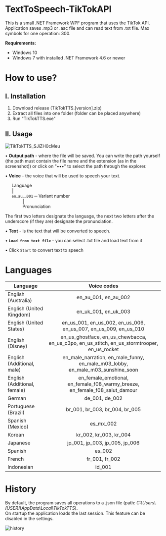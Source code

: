 # TextToSpeech-TikTokAPI

This is a small .NET Framework WPF program that uses the TikTok API. Application saves .mp3 or .aac file and can read text from .txt file. Max symbols for one operation: 300.

**Requirements:**
* Windows 10
* Windows 7 with installed .NET Framework 4.6 or newer

How to use?
===========
I. Installation
---------------
1) Download release (TikTokTTS.[version].zip)  
2) Extract all files into one folder (folder can be placed anywhere)   
3) Run "TikTokTTS.exe" 

II. Usage
---------
![TikTokTTS_SJiZH0cMeu](https://user-images.githubusercontent.com/88380021/170978763-4d281720-bbb8-4f23-b3ca-8ec6898ab6c3.png)  

• **Output path** - where the file will be saved. You can write the path yourself (the path must contain the file name and the extension (as in the screenshot)) or click on "•••" to select the path through the explorer.

    
• **Voice** - the voice that will be used to speech your text. 

   Language    
   │     
   `en`_`au`__`001` ─ Variant number   
        │    
        Pronunciation   
        
The first two letters designate the language, the next two letters after the underscore (if they are) designate the pronunciation.
        
• **Text** - is the text that will be converted to speech.

• **`Load from text file`** - you can select .txt file and load text from it    

• Click `Start` to convert text to speech

Languages
=========
| Language                    | Voice codes                                                                                  |
| --------------------------- |:--------------------------------------------------------------------------------------------:|
| English (Australia)         | en_au_001, en_au_002                                                                         |
| English (United Kingdom)    | en_uk_001, en_uk_003                                                                         |
| English (United States)     | en_us_001, en_us_002, en_us_006, en_us_007, en_us_009, en_us_010                             |
| English (Disney)            | en_us_ghostface, en_us_chewbacca, en_us_c3po, en_us_stitch, en_us_stormtrooper, en_us_rocket |
| English (Additional, male)  | en_male_narration, en_male_funny, en_male_m03_lobby, en_male_m03_sunshine_soon               |
| English (Additional, female)| en_female_emotional, en_female_f08_warmy_breeze, en_female_f08_salut_damour                  |
| German                      | de_001, de_002                                                                               |
| Portuguese (Brazil)         | br_001, br_003, br_004, br_005                                                               |
| Spanish (Mexico)            | es_mx_002                                                                                    |
| Korean                      | kr_002, kr_003, kr_004                                                                       |
| Japanese                    | jp_001, jp_003, jp_005, jp_006                                                               |
| Spanish                     | es_002                                                                                       |
| French                      | fr_001, fr_002                                                                               |
| Indonesian                  | id_001                                                                                       |

History
=======
By default, the program saves all operations to a .json file (path: *C:\Users\\[USER]\AppData\Local\TikTokTTS*).  
On startup the application loads the last session. This feature can be disabled in the settings.

![history](https://user-images.githubusercontent.com/88380021/184322369-90f907bc-e9ac-4494-b82b-e4bb6fc5d462.png)
